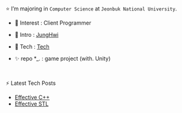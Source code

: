 
⭐️ I’m majoring in `Computer Science` at `Jeonbuk National University`.
- 🌱 Interest : Client Programmer

- 💬 Intro : [JungHwi](https://river-pearl-643.notion.site/Hwi-s-GameDev-c8059651bb874e1eb673e97f49fddbae?pvs=4)
  
- 📝 Tech : [Tech](https://river-pearl-643.notion.site/Hwi-s-Tech-c5062a7c67824137b8fc15cd002c91ec?pvs=4)

- ✨ repo *_. : game project (with. Unity)

<br>

⚡ Latest Tech Posts

- [Effective C++](https://river-pearl-643.notion.site/Effective-C-2d569fe1beae4ae6b65abc6871cd02e5?pvs=4)
- [Effective STL](https://river-pearl-643.notion.site/Effective-STL-c4625480c4d94179a042b9e3cb55dc98?pvs=4)

